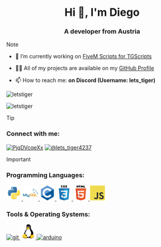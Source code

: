<h1 align="center">Hi 👋, I'm Diego</h1>
<h3 align="center">A developer from Austria</h3>

> [!NOTE]
> - 🔭 I’m currently working on [FiveM Scripts for TGScripts](https://github.com/TGScripts)
>
> - 👨‍💻 All of my projects are available on my [GitHub Profile](https://github.com/LetsTiger)
> 
> - 📫 How to reach me: **on Discord (Username: lets_tiger)**
>
> <p><img src="https://github-readme-stats.vercel.app/api/top-langs?username=letstiger&show_icons=true&locale=en&layout=compact" alt="letstiger" /></p>
>
> <p><img src="https://github-readme-stats.vercel.app/api?username=letstiger&show_icons=true&locale=en" alt="letstiger" /></p>

> [!TIP]
> <h3 align="left">Connect with me:</h3>
> <p align="left">
> <a href="https://discord.gg/PjqDVcqeXx" target="blank"><img align="center" src="https://raw.githubusercontent.com/rahuldkjain/github-profile-readme-generator/master/src/images/icons/Social/discord.svg" alt="PjqDVcqeXx" height="30" width="40" /></a>
> <a href="https://www.youtube.com/@lets_tiger4237" target="blank"><img align="center" src="https://raw.githubusercontent.com/rahuldkjain/github-profile-readme-generator/master/src/images/icons/Social/youtube.svg" alt="@lets_tiger4237" height="30" width="40" /></a>
> </p>

> [!IMPORTANT]
> <h3 align="left">Programming Languages:</h3>
> <p align="left">
> <!-- Python -->
> <a href="https://www.python.org" target="_blank" rel="noreferrer"> <img src="https://raw.githubusercontent.com/devicons/devicon/master/icons/python/python-original.svg" alt="python" width="40" height="40"/> </a>
> <!-- MySQL -->
> <a href="https://www.mysql.com/" target="_blank" rel="noreferrer"> <img src="https://raw.githubusercontent.com/devicons/devicon/master/icons/mysql/mysql-original-wordmark.svg" alt="mysql" width="40" height="40"/> </a>
> <!-- C -->
> <a href="https://www.cprogramming.com/" target="_blank" rel="noreferrer"> <img src="https://raw.githubusercontent.com/devicons/devicon/master/icons/c/c-original.svg" alt="c" width="40" height="40"/> </a>
> <!-- CSS -->
> <a href="https://www.w3schools.com/css/" target="_blank" rel="noreferrer"> <img src="https://raw.githubusercontent.com/devicons/devicon/master/icons/css3/css3-original-wordmark.svg" alt="css3" width="40" height="40"/> </a>
> <!-- HTML -->
> <a href="https://www.w3.org/html/" target="_blank" rel="noreferrer"> <img src="https://raw.githubusercontent.com/devicons/devicon/master/icons/html5/html5-original-wordmark.svg" alt="html5" width="40" height="40"/> </a>
> <!-- JS -->
> <a href="https://developer.mozilla.org/en-US/docs/Web/JavaScript" target="_blank" rel="noreferrer"> <img src="https://raw.githubusercontent.com/devicons/devicon/master/icons/javascript/javascript-original.svg" alt="javascript" width="40" height="40"/> </a>
> </p>
> 
> <h3 align="left">Tools & Operating Systems:</h3>
> <p align="left">
> <!-- Git -->
> <a href="https://git-scm.com/" target="_blank" rel="noreferrer"> <img src="https://www.vectorlogo.zone/logos/git-scm/git-scm-icon.svg" alt="git" width="40" height="40"/> </a>
> <!-- Linux -->
> <a href="https://www.linux.org/" target="_blank" rel="noreferrer"> <img src="https://raw.githubusercontent.com/devicons/devicon/master/icons/linux/linux-original.svg" alt="linux" width="40" height="40"/> </a>
> <!-- Arduino -->
> <a href="https://www.arduino.cc/" target="_blank" rel="noreferrer"> <img src="https://cdn.worldvectorlogo.com/logos/arduino-1.svg" alt="arduino" width="40" height="40"/> </a>
> </p>
